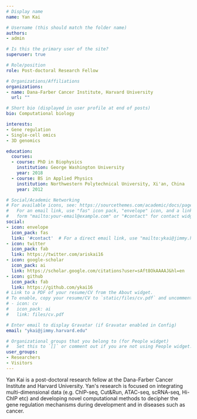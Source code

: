 ```yaml
---
# Display name
name: Yan Kai

# Username (this should match the folder name)
authors:
- admin

# Is this the primary user of the site?
superuser: true

# Role/position
role: Post-doctoral Research Fellow

# Organizations/Affiliations
organizations:
- name: Dana-Farber Cancer Institute, Harvard University
  url: ""

# Short bio (displayed in user profile at end of posts)
bio: Computational biology

interests:
- Gene regulation
- Single-cell omics
- 3D genomics

education:
  courses:
  - course: PhD in Biophysics
    institution: George Washington University
    year: 2018
  - course: BS in Applied Physics
    institution: Northwestern Polytechnical University, Xi'an, China
    year: 2012

# Social/Academic Networking
# For available icons, see: https://sourcethemes.com/academic/docs/page-builder/#icons
#   For an email link, use "fas" icon pack, "envelope" icon, and a link in the
#   form "mailto:your-email@example.com" or "#contact" for contact widget.
social:
- icon: envelope
  icon_pack: fas
  link: '#contact'  # For a direct email link, use "mailto:ykai@jimmy.harvard.edu".
- icon: twitter
  icon_pack: fab
  link: https://twitter.com/ariskai16
- icon: google-scholar
  icon_pack: ai
  link: https://scholar.google.com/citations?user=sAft8OkAAAAJ&hl=en
- icon: github
  icon_pack: fab
  link: https://github.com/ykai16
# Link to a PDF of your resume/CV from the About widget.
# To enable, copy your resume/CV to `static/files/cv.pdf` and uncomment the lines below.
# - icon: cv
#   icon_pack: ai
#   link: files/cv.pdf

# Enter email to display Gravatar (if Gravatar enabled in Config)
email: "ykai@jimmy.harvard.edu"

# Organizational groups that you belong to (for People widget)
#   Set this to `[]` or comment out if you are not using People widget.
user_groups:
- Researchers
- Visitors
---
```


Yan Kai is a post-doctoral research fellow at the Dana-Farber Cancer Institute and Harvard University. Yan's research is focused on integrating multi-dimensional data (e.g. ChIP-seq, Cut&Run, ATAC-seq, scRNA-seq, Hi-ChIP etc) and developing novel computational methods to decipher the gene regulation mechanisms during development and in diseases such as cancer.
